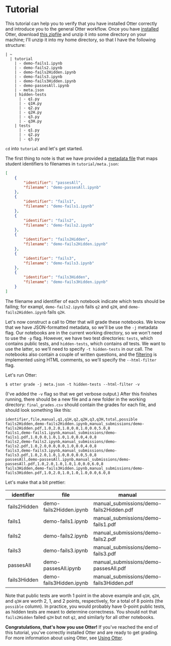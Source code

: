 # Tutorial

This tutorial can help you to verify that you have installed Otter correctly and introduce you to the general Otter workflow. Once you have [installed](install.md) Otter, download [this zipfile](https://github.com/ucbds-infra/otter-grader/raw/master/docs/tutorial/tutorial.zip) and unzip it into some directory on your machine; I'll unzip it into my home directory, so that I have the following structure:

```
| ~
  | tutorial
    | - demo-fails1.ipynb
    | - demo-fails2.ipynb
    | - demo-fails2Hidden.ipynb
    | - demo-fails3.ipynb
    | - demo-fails3Hidden.ipynb
    | - demo-passesAll.ipynb
    | - meta.json
    | hidden-tests
      | - q1.py
      | - q1H.py
      | - q2.py
      | - q2H.py
      | - q3.py
      | - q3H.py
    | tests
      | - q1.py
      | - q2.py
      | - q3.py
```

`cd` into `tutorial` and let's get started.

The first thing to note is that we have provided a [metadata file](metadata_files.md) that maps student identifiers to filenames in `tutorial/meta.json`:

```json
[
    {
        "identifier": "passesAll",
        "filename": "demo-passesAll.ipynb"
    },
    {
        "identifier": "fails1",
        "filename": "demo-fails1.ipynb"
    },
    {
        "identifier": "fails2",
        "filename": "demo-fails2.ipynb"
    },
    {
        "identifier": "fails2Hidden",
        "filename": "demo-fails2Hidden.ipynb"
    },
    {
        "identifier": "fails3",
        "filename": "demo-fails3.ipynb"
    },
    {
        "identifier": "fails3Hidden",
        "filename": "demo-fails3Hidden.ipynb"
    }
]
```

The filename and identifier of each notebook indicate which tests should be failing; for exampl, `demo-fails2.ipynb` fails `q2` and `q2H`, and `demo-fails2Hidden.ipynb` fails `q2H`.

Let's now construct a call to Otter that will grade these notebooks. We know that we have JSON-formatted metadata, so we'll be use the `-j` metadata flag. Our notebooks are in the current working directory, so we won't need to use the `-p` flag. However, we have two test directories: `tests`, which contains public tests, and `hidden-tests`, which contains *all* tests. We want to use the latter, so we'll need to specify `-t hidden-tests` in our call. The notebooks also contain a couple of written questions, and the [filtering](pdfs.md) is implemented using HTML comments, so we'll specify the `--html-filter` flag.

Let's run Otter:

```
$ otter grade -j meta.json -t hidden-tests --html-filter -v
```

(I've added the `-v` flag so that we get verbose output.) After this finishes running, there should be a new file and a new folder in the working directory: `final_grades.csv` should contain the grades for each file, and should look something like this:

```
identifier,file,manual,q1,q1H,q2,q2H,q3,q3H,total,possible
fails2Hidden,demo-fails2Hidden.ipynb,manual_submissions/demo-fails2Hidden.pdf,1.0,2.0,1.0,0.0,1.0,0.0,5.0,8
fails1,demo-fails1.ipynb,manual_submissions/demo-fails1.pdf,1.0,0.0,1.0,1.0,1.0,0.0,4.0,8
fails2,demo-fails2.ipynb,manual_submissions/demo-fails2.pdf,1.0,2.0,0.0,0.0,1.0,0.0,4.0,8
fails3,demo-fails3.ipynb,manual_submissions/demo-fails3.pdf,1.0,2.0,1.0,1.0,0.0,0.0,5.0,8
passesAll,demo-passesAll.ipynb,manual_submissions/demo-passesAll.pdf,1.0,2.0,1.0,1.0,1.0,0.0,6.0,8
fails3Hidden,demo-fails3Hidden.ipynb,manual_submissions/demo-fails3Hidden.pdf,1.0,2.0,1.0,1.0,1.0,0.0,6.0,8
```

Let's make that a bit prettier:

| identifier   | file                    | manual                                   | q1  | q1H | q2  | q2H | q3  | q3H | total | possible | 
|--------------|-------------------------|------------------------------------------|-----|-----|-----|-----|-----|-----|-------|----------| 
| fails2Hidden | demo-fails2Hidden.ipynb | manual_submissions/demo-fails2Hidden.pdf | 1.0 | 2.0 | 1.0 | 0.0 | 1.0 | 0.0 | 5.0   | 8        | 
| fails1       | demo-fails1.ipynb       | manual_submissions/demo-fails1.pdf       | 1.0 | 0.0 | 1.0 | 1.0 | 1.0 | 0.0 | 4.0   | 8        | 
| fails2       | demo-fails2.ipynb       | manual_submissions/demo-fails2.pdf       | 1.0 | 2.0 | 0.0 | 0.0 | 1.0 | 0.0 | 4.0   | 8        | 
| fails3       | demo-fails3.ipynb       | manual_submissions/demo-fails3.pdf       | 1.0 | 2.0 | 1.0 | 1.0 | 0.0 | 0.0 | 5.0   | 8        | 
| passesAll    | demo-passesAll.ipynb    | manual_submissions/demo-passesAll.pdf    | 1.0 | 2.0 | 1.0 | 1.0 | 1.0 | 0.0 | 6.0   | 8        | 
| fails3Hidden | demo-fails3Hidden.ipynb | manual_submissions/demo-fails3Hidden.pdf | 1.0 | 2.0 | 1.0 | 1.0 | 1.0 | 0.0 | 6.0   | 8        | 

Note that public tests are worth 1 point in the above example and `q1H`, `q2H`, and `q3H` are worth 2, 1, and 2 points, respectively, for a total of 8 points (the `possible` column). In practice, you would probably have 0-point public tests, as hidden tests are meant to determine correctness. You should not that `fails2Hidden` failed `q2H` but not `q2`, and similarly for all other notebooks.

**Congratulations, that's how you use Otter!** If you've reached the end of this tutorial, you've correctly installed Otter and are ready to get grading. For more information about using Otter, see [Using Otter](using_otter.md).
